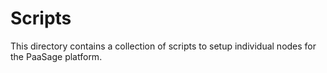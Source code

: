 # Scripts

This directory contains a collection of scripts to setup individual nodes for the PaaSage platform.
